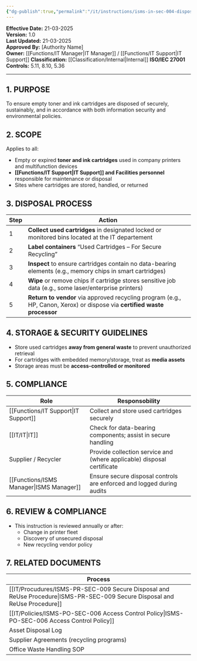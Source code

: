 ```yaml
---
{"dg-publish":true,"permalink":"/it/instructions/isms-in-sec-004-disposal-of-empty-printer-cartridges/","tags":["recovery","catridges","printing"],"noteIcon":"default"}
---
```


 
**Effective Date:** 21-03-2025  
**Version:** 1.0  
**Last Updated:** 21-03-2025  
**Approved By:** [Authority Name]  
**Owner:** [[Functions/IT Manager\|IT Manager]] / [[Functions/IT Support\|IT Support]]
**Classification:** [[Classification/Internal\|Internal]]
**ISO/IEC 27001 Controls:** 5.11, 8.10, 5.36

---
## **1. PURPOSE**  
To ensure empty toner and ink cartridges are disposed of securely, sustainably, and in accordance with both information security and environmental policies.
## **2. SCOPE**
Applies to all:
- Empty or expired **toner and ink cartridges** used in company printers and multifunction devices
- **[[Functions/IT Support\|IT Support]] and Facilities personnel** responsible for maintenance or disposal
- Sites where cartridges are stored, handled, or returned
## **3. DISPOSAL PROCESS** 

| Step | Action                                                                                                                    |
| ---- | ------------------------------------------------------------------------------------------------------------------------- |
| 1    | **Collect used cartridges** in designated locked or monitored bins located at the IT departement                          |
| 2    | **Label containers** “Used Cartridges – For Secure Recycling”                                                             |
| 3    | **Inspect** to ensure cartridges contain no data-bearing elements (e.g., memory chips in smart cartridges)                |
| 4    | **Wipe** or remove chips if cartridge stores sensitive job data (e.g., some laser/enterprise printers)                    |
| 5    | **Return to vendor** via approved recycling program (e.g., HP, Canon, Xerox) or dispose via **certified waste processor** |
## **4. STORAGE & SECURITY GUIDELINES**
- Store used cartridges **away from general waste** to prevent unauthorized retrieval
- For cartridges with embedded memory/storage, treat as **media assets**
- Storage areas must be **access-controlled or monitored**
## **5. COMPLIANCE**  
| **Role**            | Responsobility                                                         |
| ------------------- | ---------------------------------------------------------------------- |
| [[Functions/IT Support\|IT Support]]      | Collect and store used cartridges securely                             |
| [[IT/IT\|IT]]              | Check for data-bearing components; assist in secure handling           |
| Supplier / Recycler | Provide collection service and (where applicable) disposal certificate |
| [[Functions/ISMS Manager\|ISMS Manager]]    | Ensure secure disposal controls are enforced and logged during audits  |
## **6. REVIEW & COMPLIANCE**  
- This instruction is reviewed annually or after:
    - Change in printer fleet
    - Discovery of unsecured disposal
    - New recycling vendor policy
## **7. RELATED DOCUMENTS**

| Process                                                 |
| ------------------------------------------------------- |
| [[IT/Procudures/ISMS-PR-SEC-009 Secure Disposal and ReUse Procedure\|ISMS-PR-SEC-009 Secure Disposal and ReUse Procedure]] |
| [[IT/Policies/ISMS-PO-SEC-006 Access Control Policy\|ISMS-PO-SEC-006 Access Control Policy]]               |
| Asset Disposal Log                                      |
| Supplier Agreements (recycling programs)                |
| Office Waste Handling SOP                               |







